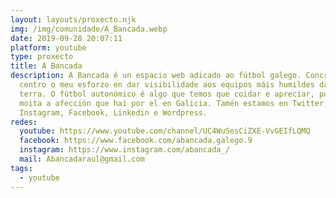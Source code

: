 ```yaml
---
layout: layouts/proxecto.njk
img: /img/comunidade/A_Bancada.webp
date: 2019-09-28 20:07:11
platform: youtube
type: proxecto
title: A Bancada
description: A Bancada é un espacio web adicado ao fútbol galego. Concretamente
  centro o meu esforzo en dar visibilidade aos equipos máis humildes da nosa
  terra. O fútbol autonómico é algo que temos que coidar e apreciar, pois é
  moita a afección que hai por el en Galicia. Tamén estamos en Twitter,
  Instagram, Facebook, Linkedin e Wordpress.
redes:
  youtube: https://www.youtube.com/channel/UC4WuSesCiZXE-VvGEIfLQMQ
  facebook: https://www.facebook.com/abancada.galego.9
  instagram: https://www.instagram.com/abancada_/
  mail: Abancadaraul@gmail.com
tags:
  - youtube
---
```

